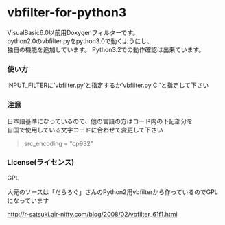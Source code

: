 vbfilter-for-python3
====================
VisualBasic6.0以前用Doxygenフィルターです。  
python2.0のvbfilter.pyをpython3.0で動くようにし、  
独自の機能を追加しています。
Python3.2での動作確認は出来ています。  

### 使い方
INPUT_FILTERに'vbfilter.py'と指定するか'vbfilter.py C 'と指定して下さい  

### 注意
日本語基準になっているので、他の言語の方はコード内の下記部分を  
自国で使用している文字コードに合わせて変更して下さい  
>src_encoding = "cp932"

### License(ライセンス)

GPL

大元のソースは「だらろぐ」さんのPython2用vbfilterから作っているのでGPLになっています 

http://r-satsuki.air-nifty.com/blog/2008/02/vbfilter_61f1.html
